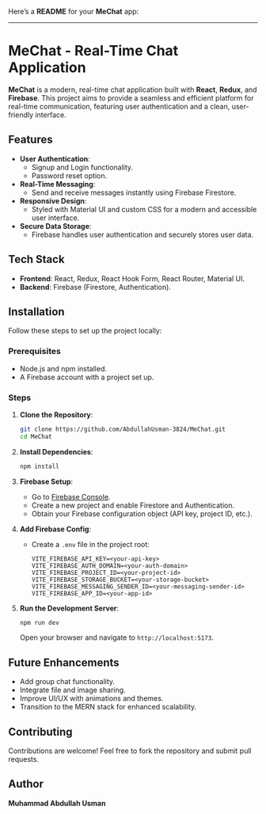 Here’s a **README** for your **MeChat** app:

---

# MeChat - Real-Time Chat Application

**MeChat** is a modern, real-time chat application built with **React**, **Redux**, and **Firebase**. This project aims to provide a seamless and efficient platform for real-time communication, featuring user authentication and a clean, user-friendly interface.

## Features

- **User Authentication**:
  - Signup and Login functionality.
  - Password reset option.
- **Real-Time Messaging**:
  - Send and receive messages instantly using Firebase Firestore.
- **Responsive Design**:
  - Styled with Material UI and custom CSS for a modern and accessible user interface.
- **Secure Data Storage**:
  - Firebase handles user authentication and securely stores user data.

## Tech Stack

- **Frontend**: React, Redux, React Hook Form, React Router, Material UI.
- **Backend**: Firebase (Firestore, Authentication).

## Installation

Follow these steps to set up the project locally:

### Prerequisites

- Node.js and npm installed.
- A Firebase account with a project set up.

### Steps

1. **Clone the Repository**:

   ```bash
   git clone https://github.com/AbdullahUsman-3824/MeChat.git
   cd MeChat
   ```

2. **Install Dependencies**:

   ```bash
   npm install
   ```

3. **Firebase Setup**:

   - Go to [Firebase Console](https://console.firebase.google.com/).
   - Create a new project and enable Firestore and Authentication.
   - Obtain your Firebase configuration object (API key, project ID, etc.).

4. **Add Firebase Config**:

   - Create a `.env` file in the project root:
     ```
     VITE_FIREBASE_API_KEY=<your-api-key>
     VITE_FIREBASE_AUTH_DOMAIN=<your-auth-domain>
     VITE_FIREBASE_PROJECT_ID=<your-project-id>
     VITE_FIREBASE_STORAGE_BUCKET=<your-storage-bucket>
     VITE_FIREBASE_MESSAGING_SENDER_ID=<your-messaging-sender-id>
     VITE_FIREBASE_APP_ID=<your-app-id>
     ```

5. **Run the Development Server**:
   ```bash
   npm run dev
   ```
   Open your browser and navigate to `http://localhost:5173`.

## Future Enhancements

- Add group chat functionality.
- Integrate file and image sharing.
- Improve UI/UX with animations and themes.
- Transition to the MERN stack for enhanced scalability.

## Contributing

Contributions are welcome! Feel free to fork the repository and submit pull requests.

## Author

**Muhammad Abdullah Usman**